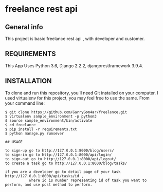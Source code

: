 # freelance rest api 

## General info
This project is basic freelance rest api  , with developer and customer.

## REQUIREMENTS

This App Uses Python 3.6, Django 2.2.2, djangorestframework 3.9.4.

## INSTALLATION

To clone and run this repository, you'll need Git installed on your computer. I used virtualenv for this project, you may feel free to use the same. From your command line:

```
$ git clone https://github.com/GarryGon4ar/freelance.git
$ virtualenv sample_environment -p python3
$ source sample_environment/bin/activate
$ cd freelance
$ pip install -r requirements.txt
$ python manage.py runsever

## USAGE

to sign-up go to http://127.0.0.1:8000/blog/users/
to sign-in go to http://127.0.0.1:8000/api/login/
to sign-out go to http://127.0.0.1:8000/api/logout/
to create a task go to http://127.0.0.1:8000/blog/tasks/

if you are a developer go to detail page of your task http://127.0.0.1:8000/api/tasks/id , 
           where id is number representing id of task you want to perform, and use post method to perform.